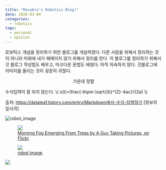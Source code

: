 ```yaml
---
title: "Movabro's Robotics Blog!"
date: 2020-03-04
categories:
  - robotics
tags:
  - personal
  - opinion
---
```

로보틱스 개념을 정리하기 위한 블로그를 개설하였다. 다른 사람을 위해서 정리하는 것이 아니라 미래에 내가 헤매이지 않기 위해서 정리를 한다. 이 블로그를 정리하기 위해서 깃 블로그 작성법도 배우고, 마크다운 문법도 배웠다. 아직 익숙하지 않다. 깃블로그에 이미지를 올리는 것이 굉장히 귀찮다.

<center>가운데 정렬</center>

수식입력이 잘 되지 않는다.
\\( x(t)=\frac{-b\pm \sqrt{{b}^{2}-4ac}}{2a} \\)



출처: https://dataleaf.tistory.com/entry/Markdown에서-수식-입력하기 [정보의 잎사귀]

![robot_image](https://cdn.pixabay.com/photo/2013/07/12/14/54/robot-148989_960_720.png)

<figure>
	<a href="http://farm9.staticflickr.com/8426/7758832526_cc8f681e48_b.jpg">
    <img src="http://farm9.staticflickr.com/8426/7758832526_cc8f681e48_c.jpg" />
  </a>
	<figcaption>
    <a href="http://www.flickr.com/photos/80901381@N04/7758832526/" title="on Flickr">Morning Fog Emerging From Trees by A Guy Taking Pictures, on Flickr</a>.
  </figcaption>
</figure>


<figure>
	<a href="https://cdn.pixabay.com/photo/2013/07/12/14/54/robot-148989_960_720.png">
	    <img src="https://cdn.pixabay.com/photo/2013/07/12/14/54/robot-148989_960_720.png" />
	</a>
	<figcaption>
	    <a href="https://cdn.pixabay.com/photo/2013/07/12/14/54/robot-148989_960_720.png" title="https://cdn.pixabay.com/photo/2013/07/12/14/54/robot-148989_960_720.png">robot image</a>.
	</figcaption>
</figure>

<img src="https://cdn.pixabay.com/photo/2013/07/12/14/54/robot-148989_960_720.png">
